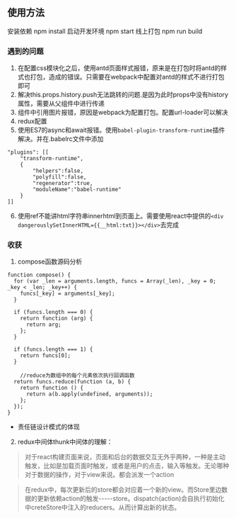 
## 使用方法 
安装依赖 npm install
启动开发环境 npm start
线上打包 npm run build


### 遇到的问题
1. 在配置css模块化之后，使用antd页面样式报错，原来是在打包时将antd的样式也打包，造成的错误。只需要在webpack中配置对antd的样式不进行打包即可
2. 解决this.props.history.push无法跳转的问题.是因为此时props中没有history属性，需要从父组件中进行传递  
3. 组件中引用图片报错，原因是webpack为配置打包。配置url-loader可以解决
4. redux配置
5. 使用ES7的async和await报错。使用`babel-plugin-transform-runtime`插件解决。并在.babelrc文件中添加
~~~
"plugins": [[
    "transform-runtime",
    {
        "helpers":false,
        "polyfill":false,
        "regenerator":true,
        "moduleName":"babel-runtime"
    }
]]
~~~
6. 使用ref不能讲html字符串innerhtml到页面上。需要使用react中提供的`<div dangerouslySetInnerHTML={{__html:txt}}></div>`去完成




### 收获

1. compose函数源码分析
~~~
function compose() {
  for (var _len = arguments.length, funcs = Array(_len), _key = 0; _key < _len; _key++) {
    funcs[_key] = arguments[_key];
  }

  if (funcs.length === 0) {
    return function (arg) {
      return arg;
    };
  }

  if (funcs.length === 1) {
    return funcs[0];
  }

    //reduce为数组中的每个元素依次执行回调函数
  return funcs.reduce(function (a, b) {
    return function () {
      return a(b.apply(undefined, arguments));
    };
  });
}
~~~
- 责任链设计模式的体现

2. redux中间体thunk中间体的理解：
> 对于react构建页面来说，页面和后台的数据交互无外乎两种，一种是主动触发，比如是加载页面时触发，或者是用户的点击，输入等触发。无论哪种对于数据的操作，对于view来说。都会派发一个action

> 在redux中，每次更新后的store都会对应着一个新的view。而Store里边数据的更新依赖action的触发-----store。dispatch(action)会自执行初始化中creteStore中注入的reducers。从而计算出新的状态。